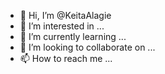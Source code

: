 - 👋 Hi, I’m @KeitaAlagie
- 👀 I’m interested in ...
- 🌱 I’m currently learning ...
- 💞️ I’m looking to collaborate on ...
- 📫 How to reach me ...

<!---
KeitaAlagie/KeitaAlagie is a ✨ special ✨ repository because its `README.md` (this file) appears on your GitHub profile.
You can click the Preview link to take a look at your changes.
--->
